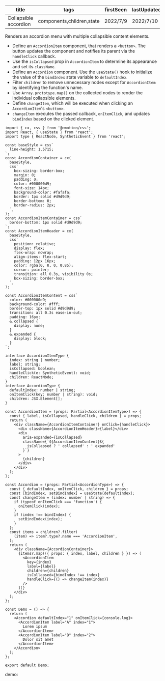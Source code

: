 | title                 | tags                      | firstSeen | lastUpdated |
| --------------------- | ------------------------- | --------- | ----------- |
| Collapsible accordion | components,children,state | 2022/7/9  | 2022/7/10   |

Renders an accordion menu with multiple collapsible content elements.

- Define an `AccordionItem` component, that renders a `<button>`. The button updates the component and notifies its parent via the `handleClick` callback.
- Use the `isCollapsed` prop in `AccordionItem` to determine its appearance and set its `className`.
- Define an `Accordion` component. Use the `useState()` hook to initialize the value of the `bindIndex` state variable to `defaultIndex`.
- Filter `children` to remove unnecessary nodes except for `AccordionItem` by identifying the function's name.
- Use `Array.prototype.map()` on the collected nodes to render the individual collapsible elements.
- Define `changeItem`, which will be executed when clicking an `AccordionItem`'s `<button>`.
- `changeItem` executes the passed callback, `onItemClick`, and updates `bindIndex` based on the clicked element.

```tsx | pure
import { cx, css } from '@emotion/css';
import React, { useState } from 'react';
import type { ReactNode, SyntheticEvent } from 'react';

const baseStyle = css`
  line-height: 1.5715;
`;
const AccordionContainer = cx(
  baseStyle,
  css`
    box-sizing: border-box;
    margin: 0;
    padding: 0;
    color: #000000d9;
    font-size: 14px;
    background-color: #fafafa;
    border: 1px solid #d9d9d9;
    border-bottom: 0;
    border-radius: 2px;
  `,
);
const AccordionItemContainer = css`
  border-bottom: 1px solid #d9d9d9;
`;
const AccordionItemHeader = cx(
  baseStyle,
  css`
    position: relative;
    display: flex;
    flex-wrap: nowrap;
    align-items: flex-start;
    padding: 12px 16px;
    color: rgba(0, 0, 0, 0.85);
    cursor: pointer;
    transition: all 0.3s, visibility 0s;
    box-sizing: border-box;
  `,
);

const AccordionItemContent = css`
  color: #000000d9;
  background-color: #fff;
  border-top: 1px solid #d9d9d9;
  transition: all 0.3s ease-in-out;
  padding: 16px;
  &.collapsed {
    display: none;
  }
  &.expanded {
    display: block;
  }
`;

interface AccordionItemType {
  index: string | number;
  label: string;
  isCollapsed: boolean;
  handleClick(e: SyntheticEvent): void;
  children: ReactNode;
}
interface AccordionType {
  defaultIndex: number | string;
  onItemClick(key: number | string): void;
  children: JSX.Element[];
}

const AccordionItem = (props: Partial<AccordionItemType>) => {
  const { label, isCollapsed, handleClick, children } = props;
  return (
    <div className={AccordionItemContainer} onClick={handleClick}>
      <div className={AccordionItemHeader}>{label}</div>
      <div
        aria-expanded={isCollapsed}
        className={`${AccordionItemContent}${
          isCollapsed ? ' collapsed' : ' expanded'
        }`}
      >
        {children}
      </div>
    </div>
  );
};

const Accordion = (props: Partial<AccordionType>) => {
  const { defaultIndex, onItemClick, children } = props;
  const [bindIndex, setBindIndex] = useState(defaultIndex);
  const changeItem = (index: number | string) => {
    if (typeof onItemClick === 'function') {
      onItemClick(index);
    }
    if (index !== bindIndex) {
      setBindIndex(index);
    }
  };
  const items = children?.filter(
    (item) => item?.type?.name === 'AccordionItem',
  );
  return (
    <div className={AccordionContainer}>
      {items?.map(({ props: { index, label, children } }) => (
        <AccordionItem
          key={index}
          label={label}
          children={children}
          isCollapsed={bindIndex !== index}
          handleClick={() => changeItem(index)}
        />
      ))}
    </div>
  );
};

const Demo = () => {
  return (
    <Accordion defaultIndex="1" onItemClick={console.log}>
      <AccordionItem label="A" index="1">
        Lorem ipsum
      </AccordionItem>
      <AccordionItem label="B" index="2">
        Dolor sit amet
      </AccordionItem>
    </Accordion>
  );
};

export default Demo;
```

demo:

<code src="./Accordion.tsx"></code>
